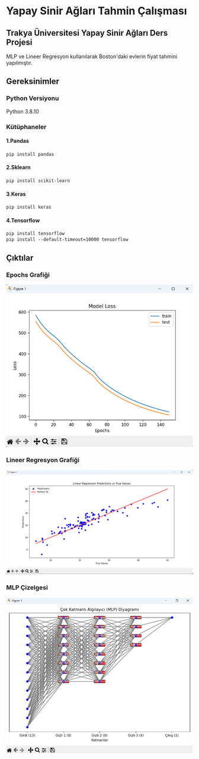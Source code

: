 # Yapay Sinir Ağları Tahmin Çalışması
## Trakya Üniversitesi Yapay Sinir Ağları Ders Projesi
MLP ve Lineer Regresyon kullanılarak Boston'daki evlerin fiyat tahmini yapılmıştır.

## **Gereksinimler**
### Python Versiyonu
Python 3.8.10

### Kütüphaneler
#### 1.Pandas
```
pip install pandas
```
#### 2.Sklearn
```
pip install scikit-learn
```
#### 3.Keras
```
pip install keras
```
#### 4.Tensorflow
```
pip install tensorflow
pip install --default-timeout=10000 tensorflow

```

## **Çıktılar**
### Epochs Grafiği
![](ciktilar/epochs.png)

### Lineer Regresyon Grafiği
![](ciktilar/lineer.png)

### MLP Çizelgesi
![](ciktilar/mlp.png)
